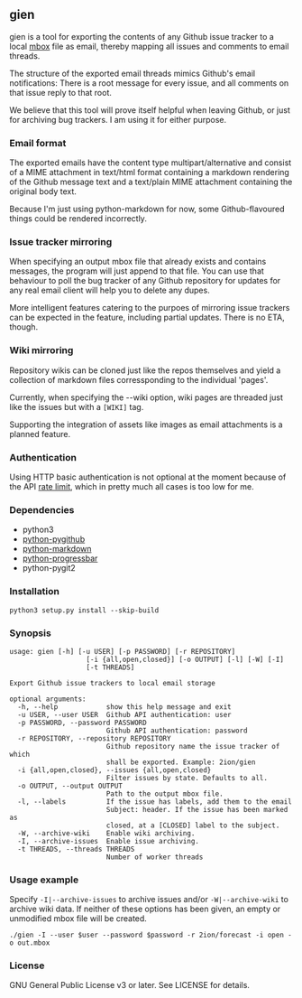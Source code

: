 ## gien

gien is a tool for exporting the contents of any Github issue tracker to
a local [mbox](https://en.wikipedia.org/wiki/Mbox) file as email,
thereby mapping all issues and comments to email threads.

The structure of the exported email threads mimics Github's email
notifications: There is a root message for every issue, and all comments
on that issue reply to that root.

We believe that this tool will prove itself helpful when leaving Github,
or just for archiving bug trackers. I am using it for either purpose.

### Email format

The exported emails have the content type multipart/alternative and
consist of a MIME attachment in text/html format containing a markdown
rendering of the Github message text and a text/plain MIME attachment
containing the original body text.

Because I'm just using python-markdown for now, some Github-flavoured
things could be rendered incorrectly.

### Issue tracker mirroring

When specifying an output mbox file that already exists and contains
messages, the program will just append to that file. You can use that
behaviour to poll the bug tracker of any Github repository for updates
for any real email client will help you to delete any dupes.

More intelligent features catering to the purpoes of mirroring issue
trackers can be expected in the feature, including partial updates.
There is no ETA, though.

### Wiki mirroring

Repository wikis can be cloned just like the repos themselves and yield
a collection of markdown files corressponding to the individual 'pages'.

Currently, when specifying the --wiki option, wiki pages are threaded
just like the issues but with a `[WIKI]` tag.

Supporting the integration of assets like images as email attachments is
a planned feature.

### Authentication

Using HTTP basic authentication is not optional at the moment because of
the API [rate limit](https://developer.github.com/v3/#rate-limiting),
which in pretty much all cases is too low for me.

### Dependencies

* python3
* [python-pygithub](http://jacquev6.github.com/PyGithub)
* [python-markdown](http://pypi.python.org/pypi/Markdown)
* [python-progressbar](https://github.com/niltonvolpato/python-progressbar)
* python-pygit2

### Installation

```
python3 setup.py install --skip-build
```

### Synopsis

```
usage: gien [-h] [-u USER] [-p PASSWORD] [-r REPOSITORY]
                   [-i {all,open,closed}] [-o OUTPUT] [-l] [-W] [-I]
                   [-t THREADS]

Export Github issue trackers to local email storage

optional arguments:
  -h, --help            show this help message and exit
  -u USER, --user USER  Github API authentication: user
  -p PASSWORD, --password PASSWORD
                        Github API authentication: password
  -r REPOSITORY, --repository REPOSITORY
                        Github repository name the issue tracker of which
                        shall be exported. Example: 2ion/gien
  -i {all,open,closed}, --issues {all,open,closed}
                        Filter issues by state. Defaults to all.
  -o OUTPUT, --output OUTPUT
                        Path to the output mbox file.
  -l, --labels          If the issue has labels, add them to the email
                        Subject: header. If the issue has been marked as
                        closed, at a [CLOSED] label to the subject.
  -W, --archive-wiki    Enable wiki archiving.
  -I, --archive-issues  Enable issue archiving.
  -t THREADS, --threads THREADS
                        Number of worker threads
```

### Usage example

Specify `-I|--archive-issues` to archive issues and/or `-W|--archive-wiki`
to archive wiki data. If neither of these options has been given, an
empty or unmodified mbox file will be created.

```
./gien -I --user $user --password $password -r 2ion/forecast -i open -o out.mbox
```

### License

GNU General Public License v3 or later. See LICENSE for details.
